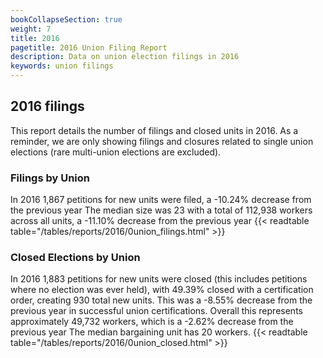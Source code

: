 ```yaml
---
bookCollapseSection: true
weight: 7
title: 2016
pagetitle: 2016 Union Filing Report
description: Data on union election filings in 2016
keywords: union filings
---
```


## 2016 filings

This report details the number of filings and closed units in 2016. As a reminder, we are only showing filings and closures related to single union elections (rare multi-union elections are excluded).

### Filings by Union
In 2016 1,867 petitions for new units were filed, a -10.24% decrease from the previous year The median size was 23 with a total of 112,938 workers across all units, a -11.10% decrease from the previous year
{{< readtable table="/tables/reports/2016/0union_filings.html" >}}

### Closed Elections by Union
In 2016 1,883 petitions for new units were closed (this includes petitions where no election was ever held), with 49.39% closed with a certification order, creating 930 total new units. This was a -8.55% decrease from the previous year in successful union certifications. Overall this represents approximately 49,732 workers, which is a -2.62% decrease from the previous year The median bargaining unit has 20 workers.
{{< readtable table="/tables/reports/2016/0union_closed.html" >}}
